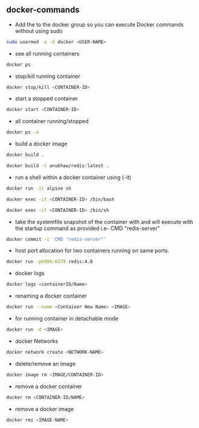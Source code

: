 
## docker-commands

* Add the <UserName> to the docker group so you can execute Docker commands without using sudo
```bash
sudo usermod -a -G docker <USER-NAME>
```

* see all running containers
```bash
docker ps
```

* stop/kill running container
```bash
docker stop/kill <CONTAINER-ID>
```
* start a stopped container
```bash
docker start <CONTAINER-ID>
```
* all container running/stopped
```bash
docker ps -a 
```
* build a docker image
```bash
docker build .
```

```bash
docker build -t anubhaw/redis:latest .
```
* run a shell within a docker container  using (-it)
```bash
docker run -it alpine sh
```

```bash
docker exec -it <CONTAINER-ID> /bin/bash 
```

```bash
docker exec -it <CONTAINER-ID> /bin/sh
```

* take the systemfile snapshot of the container with <CONTAINER-ID> and will execute with the startup command as provided i.e-  CMD "redis-server"
```bash
docker commit -c 'CMD "redis-server"' 
```
* host port allocation for two containers running on same ports.
```bash
docker run -p6000:6379 redis:4.0
```
* docker logs 
```bash
docker logs <containerID/Name> 
```
* renaming a docker container
```bash
docker run --name <Container New Name> <IMAGE>
```
* for running container in detachable mode
```bash
docker run -d <IMAGE>
```
* docker Networks
```bash
docker network create <NETWORK-NAME>
```
* delete/remove an image
```bash
docker image rm <IMAGE/CONTAINER-ID>
```
* remove a docker container
```bash
docker rm <CONTAINER-ID/NAME>
```
* remove a docker image
```bash
docker rmi <IMAGE-NAME>
```




